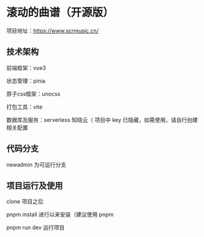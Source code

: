 # 滚动的曲谱（开源版）

项目地址：https://www.scrmusic.cn/

## 技术架构

前端框架：vue3

状态管理：pinia

原子css框架：unocss

打包工具：vite

数据库及服务：serverless 知晓云（ 项目中 key 已隐藏，如需使用，请自行创建相关配置

## 代码分支

newadmin 为可运行分支

## 项目运行及使用

clone 项目之后

pnpm install 进行以来安装（建议使用 pnpm

pnpm run dev 运行项目
